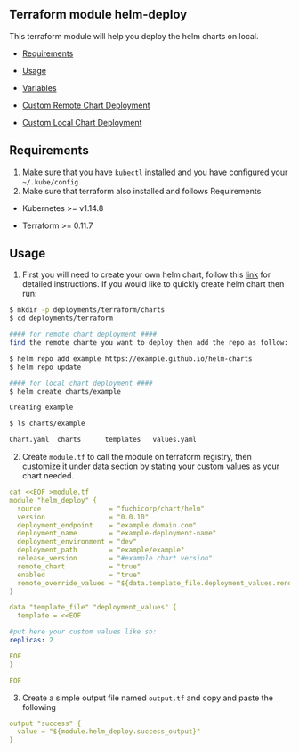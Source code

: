 ## Terraform module helm-deploy

This terraform module will help you deploy the helm charts on local.

- [Requirements](#Requirements)

- [Usage](#usage)

- [Variables](#variables)

- [Custom Remote Chart Deployment](#custom-remote-chart-deployment)

- [Custom Local Chart Deployment](#custom-local-chart-deployment)

## Requirements
1. Make sure that you have `kubectl` installed and you have configured your `~/.kube/config` 
2. Make sure that terraform also installed and follows Requirements

  * Kubernetes  >=  v1.14.8

  * Terraform >= 0.11.7


## Usage

1. First you will need to create your own helm chart, follow this [link](https://docs.bitnami.com/kubernetes/how-to/create-your-first-helm-chart/) for detailed instructions. If you would like to quickly create helm chart then run:

```sh
$ mkdir -p deployments/terraform/charts  
$ cd deployments/terraform

#### for remote chart deployment ####
find the remote charte you want to deploy then add the repo as follow:

$ helm repo add example https://example.github.io/helm-charts
$ helm repo update

#### for local chart deployment ####
$ helm create charts/example

Creating example

$ ls charts/example

Chart.yaml  charts      templates   values.yaml
```

2. Create `module.tf` to call the module on terraform registry, then customize it under data section by stating your custom values as your chart needed.

```yaml
cat <<EOF >module.tf
module "helm_deploy" {
  source                 = "fuchicorp/chart/helm"
  version                = "0.0.10"
  deployment_endpoint    = "example.domain.com"
  deployment_name        = "example-deployment-name"
  deployment_environment = "dev"
  deployment_path        = "example/example"      
  release_version        = "#example chart version"
  remote_chart           = "true"
  enabled                = "true"
  remote_override_values = "${data.template_file.deployment_values.rendered}"
}

data "template_file" "deployment_values" {
  template = <<EOF

#put here your custom values like so:
replicas: 2

EOF
}

EOF
```

3. Create a simple output file named `output.tf` and copy and paste the following

```yaml
output "success" {
  value = "${module.helm_deploy.success_output}"
}
```

